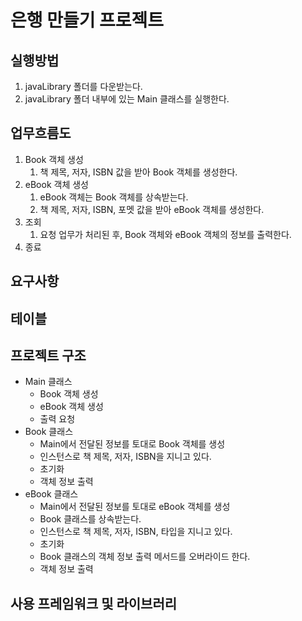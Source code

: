 # 은행 만들기 프로젝트

## 실행방법

1. javaLibrary 폴더를 다운받는다.
2. javaLibrary 폴더 내부에 있는 Main 클래스를 실행한다.

## 업무흐름도


1. Book 객체 생성
    1. 책 제목, 저자, ISBN 값을 받아 Book 객체를 생성한다.
2. eBook 객체 생성
    1. eBook 객체는 Book 객체를 상속받는다.
    2. 책 제목, 저자, ISBN, 포멧 값을 받아 eBook 객체를 생성한다. 
3. 조회
    1. 요청 업무가 처리된 후, Book 객체와 eBook 객체의 정보를 출력한다.
4. 종료

## 요구사항

## 테이블


## 프로젝트 구조
- Main 클래스
    - Book 객체 생성
    - eBook 객체 생성
    - 출력 요청
- Book 클래스
    - Main에서 전달된 정보를 토대로 Book 객체를 생성
    - 인스턴스로 책 제목, 저자, ISBN을 지니고 있다.
    - 초기화
    - 객체 정보 출력
- eBook 클래스
    - Main에서 전달된 정보를 토대로 eBook 객체를 생성
    - Book 클래스를 상속받는다.
    - 인스턴스로 책 제목, 저자, ISBN, 타입을 지니고 있다.
    - 초기화
    - Book 클래스의 객체 정보 출력 메서드를 오버라이드 한다.
    - 객체 정보 출력

## 사용 프레임워크 및 라이브러리
